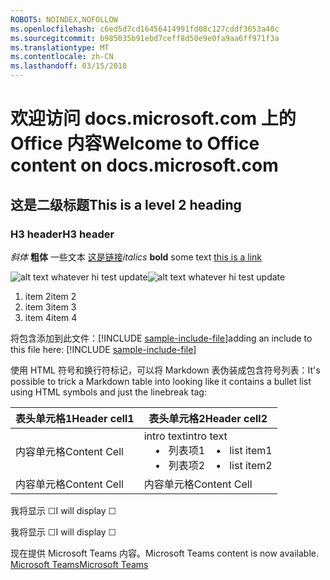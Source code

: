 ```yaml
---
ROBOTS: NOINDEX,NOFOLLOW
ms.openlocfilehash: c6ed5d7cd16456414991fd08c127cddf3653a40c
ms.sourcegitcommit: b985035b91ebd7ceff8d50e9e0fa9aa6ff971f3a
ms.translationtype: MT
ms.contentlocale: zh-CN
ms.lasthandoff: 03/15/2018
---
```

# <a name="welcome-to-office-content-on-docsmicrosoftcom"></a><span data-ttu-id="0547a-101">欢迎访问 docs.microsoft.com 上的 Office 内容</span><span class="sxs-lookup"><span data-stu-id="0547a-101">Welcome to Office content on docs.microsoft.com</span></span>
## <a name="this-is-a-level-2-heading"></a><span data-ttu-id="0547a-102">这是二级标题</span><span class="sxs-lookup"><span data-stu-id="0547a-102">This is a level 2 heading</span></span>
### <a name="h3-header"></a><span data-ttu-id="0547a-103">H3 header</span><span class="sxs-lookup"><span data-stu-id="0547a-103">H3 header</span></span>

<span data-ttu-id="0547a-104">*斜体*
**粗体** 一些文本 [这是链接](Office-365-groups.md)</span><span class="sxs-lookup"><span data-stu-id="0547a-104">*italics*
**bold** some text [this is a link](Office-365-groups.md)</span></span>

<span data-ttu-id="0547a-105">![alt text whatever](media/Overview-Microsoft-Teams-image1.png) hi test update</span><span class="sxs-lookup"><span data-stu-id="0547a-105">![alt text whatever](media/Overview-Microsoft-Teams-image1.png) hi test update</span></span>
1. <span data-ttu-id="0547a-106">item 2</span><span class="sxs-lookup"><span data-stu-id="0547a-106">item 2</span></span>
2. <span data-ttu-id="0547a-107">item 3</span><span class="sxs-lookup"><span data-stu-id="0547a-107">item 3</span></span>
3. <span data-ttu-id="0547a-108">item 4</span><span class="sxs-lookup"><span data-stu-id="0547a-108">item 4</span></span>


<span data-ttu-id="0547a-109">将包含添加到此文件：[!INCLUDE [sample-include-file](includes/sample-include-file.md)]</span><span class="sxs-lookup"><span data-stu-id="0547a-109">adding an include to this file here: [!INCLUDE [sample-include-file](includes/sample-include-file.md)]</span></span>


<span data-ttu-id="0547a-110">使用 HTML 符号和换行符标记，可以将 Markdown 表伪装成包含符号列表：</span><span class="sxs-lookup"><span data-stu-id="0547a-110">It's possible to trick a Markdown table into looking like it contains a bullet list using HTML symbols and just the linebreak tag:</span></span>

| <span data-ttu-id="0547a-111">表头单元格1</span><span class="sxs-lookup"><span data-stu-id="0547a-111">Header cell1</span></span> | <span data-ttu-id="0547a-112">表头单元格2</span><span class="sxs-lookup"><span data-stu-id="0547a-112">Header cell2</span></span> |
| ---          | ---          |
| <span data-ttu-id="0547a-113">内容单元格</span><span class="sxs-lookup"><span data-stu-id="0547a-113">Content Cell</span></span> |<span data-ttu-id="0547a-114">intro text</span><span class="sxs-lookup"><span data-stu-id="0547a-114">intro text</span></span> <br><span data-ttu-id="0547a-115">&nbsp;&nbsp;&nbsp; &bull;&nbsp;&nbsp; 列表项1</span><span class="sxs-lookup"><span data-stu-id="0547a-115">&nbsp;&nbsp;&nbsp; &bull;&nbsp;&nbsp; list item1</span></span><br> <span data-ttu-id="0547a-116">&nbsp;&nbsp;&nbsp; &bull;&nbsp;&nbsp; 列表项2</span><span class="sxs-lookup"><span data-stu-id="0547a-116">&nbsp;&nbsp;&nbsp; &bull;&nbsp;&nbsp; list item2</span></span>     |
| <span data-ttu-id="0547a-117">内容单元格</span><span class="sxs-lookup"><span data-stu-id="0547a-117">Content Cell</span></span> | <span data-ttu-id="0547a-118">内容单元格</span><span class="sxs-lookup"><span data-stu-id="0547a-118">Content Cell</span></span> |

<p><span data-ttu-id="0547a-119">我将显示 &#9744;</span><span class="sxs-lookup"><span data-stu-id="0547a-119">I will display &#9744;</span></span></p>
<p><span data-ttu-id="0547a-120">我将显示 &#x2610;</span><span class="sxs-lookup"><span data-stu-id="0547a-120">I will display &#x2610;</span></span></p>


<span data-ttu-id="0547a-121">现在提供 Microsoft Teams 内容。</span><span class="sxs-lookup"><span data-stu-id="0547a-121">Microsoft Teams content is now available.</span></span>
[<span data-ttu-id="0547a-122">Microsoft Teams</span><span class="sxs-lookup"><span data-stu-id="0547a-122">Microsoft Teams</span></span>](https://docs.microsoft.com/MicrosoftTeams)
